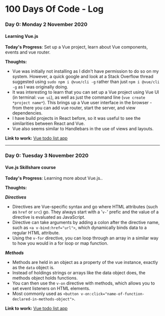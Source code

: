 # 100 Days Of Code - Log

### Day 0: Monday 2 November 2020
#### Learning Vue.js

**Today's Progress**: Set up a Vue project, learn about Vue components, events and vue router.

**Thoughts:** 

- Vue was initially not installing as I didn't have permission to do so on my system. However, a quick google and look at a Stack Overflow thread suggested using `sudo npm i @vue/cli -g` rather than just `npm i @vue/cli -g` as I was originally doing.
- It was interesting to learn that you can set up a Vue project using Vue UI (in terminal: `vue ui`), as well as just the command line (`vue create *project name*`). This brings up a Vue user interface in the browser - from there you can add vue router, start the server, and view dependencies.
- I have build projects in React before, so it was useful to see the similarities between React and Vue.
- Vue also seems similar to Handlebars in the use of views and layouts.

**Link to work:** [Vue todo list app](https://github.com/shrena-patel/vue-todo)

---


### Day 0: Tuesday 3 November 2020
#### Vue.js Skillshare course

**Today's Progress**: Learning more about Vue.js..

**Thoughts:** 

***Directives***

- Directives are Vue-specific syntax and go where HTML attributes (such as `href` or `src`) go. They always start with a '`v-`' prefic and the value of a directive is evaluated as JavaScript.
- Directive can take arguments by adding a colon after the directive name, such as `<a v-bind:href="url">`, which dynamically binds data to a regular HTML attribute.
- Using the `v-for` directive, you can loop through an array in a similar way to how you would in a for loop or map function.

***Methods***

- Methods are held in an object as a property of the vue instance, exactly as the `data` object is.
- Instead of holdings strings or arrays like the data object does, the methods object holds functions.
- You can then use the `v-on` directive with methods, which allows you to set event listeners on HTML elements.
- Most commonly used as `<button v-on:click="name-of-function-declared-in-methods-object">`.

**Link to work:** [Vue todo list app](https://github.com/shrena-patel/vue-todo)


